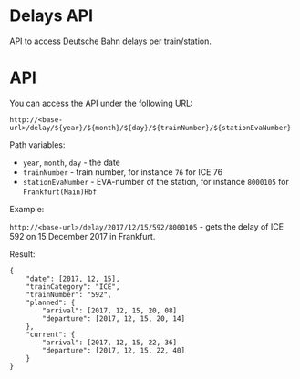 # Delays API

API to access Deutsche Bahn delays per train/station.

# API

You can access the API under the following URL:

`http://<base-url>/delay/${year}/${month}/${day}/${trainNumber}/${stationEvaNumber}`

Path variables:

* `year`, `month`, `day` - the date
* `trainNumber` - train number, for instance `76` for ICE 76
* `stationEvaNumber` - EVA-number of the station, for instance `8000105` for `Frankfurt(Main)Hbf`

Example:

`http://<base-url>/delay/2017/12/15/592/8000105` - gets the delay of ICE 592 on 15 December 2017 in Frankfurt.

Result:

```
{
	"date": [2017, 12, 15],
	"trainCategory": "ICE",
	"trainNumber": "592",
	"planned": {
		"arrival": [2017, 12, 15, 20, 08]
		"departure": [2017, 12, 15, 20, 14]
	},
	"current": {
		"arrival": [2017, 12, 15, 22, 36]
		"departure": [2017, 12, 15, 22, 40]
	}
}
```
